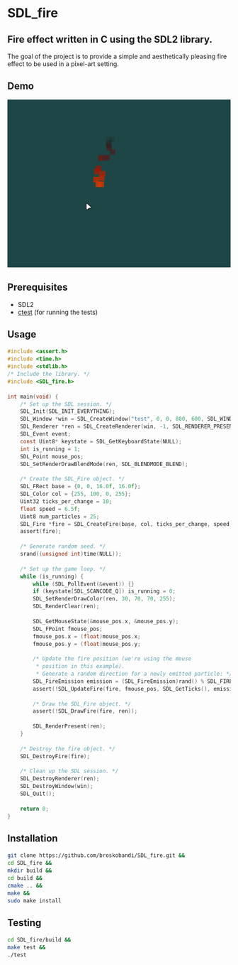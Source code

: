 # SDL_fire
## Fire effect written in C using the SDL2 library.
The goal of the project is to provide a simple and aesthetically pleasing fire effect 
to be used in a pixel-art setting.
## Demo
![gif](example/fire.gif)
## Prerequisites
- SDL2
- [ctest](https://github.com/broskobandi/ctest.git) (for running the tests)
## Usage
```c
#include <assert.h>
#include <time.h>
#include <stdlib.h>
/* Include the library. */
#include <SDL_fire.h>

int main(void) {
	/* Set up the SDL session. */
	SDL_Init(SDL_INIT_EVERYTHING);
	SDL_Window *win = SDL_CreateWindow("test", 0, 0, 800, 600, SDL_WINDOW_SHOWN);
	SDL_Renderer *ren = SDL_CreateRenderer(win, -1, SDL_RENDERER_PRESENTVSYNC);
	SDL_Event event;
	const Uint8* keystate = SDL_GetKeyboardState(NULL);
	int is_running = 1;
	SDL_Point mouse_pos;
	SDL_SetRenderDrawBlendMode(ren, SDL_BLENDMODE_BLEND);

	/* Create the SDL_Fire object. */
	SDL_FRect base = {0, 0, 16.0f, 16.0f};
	SDL_Color col = {255, 100, 0, 255};
	Uint32 ticks_per_change = 10;
	float speed = 6.5f;
	Uint8 num_particles = 25;
	SDL_Fire *fire = SDL_CreateFire(base, col, ticks_per_change, speed, num_particles);
	assert(fire);

	/* Generate random seed. */
	srand((unsigned int)time(NULL));

	/* Set up the game loop. */
	while (is_running) {
		while (SDL_PollEvent(&event)) {}
		if (keystate[SDL_SCANCODE_Q]) is_running = 0;
		SDL_SetRenderDrawColor(ren, 30, 70, 70, 255);
		SDL_RenderClear(ren);

		SDL_GetMouseState(&mouse_pos.x, &mouse_pos.y);
		SDL_FPoint fmouse_pos;
		fmouse_pos.x = (float)mouse_pos.x;
		fmouse_pos.y = (float)mouse_pos.y;

		/* Update the fire position (we're using the mouse 
		 * position in this example).
		 * Generate a random direction for a newly emitted particle: */
		SDL_FireEmission emission = (SDL_FireEmission)rand() % SDL_FIRE_EMISSION_COUNT;
		assert(!SDL_UpdateFire(fire, fmouse_pos, SDL_GetTicks(), emission));

		/* Draw the SDL_Fire object. */
		assert(!SDL_DrawFire(fire, ren));

		SDL_RenderPresent(ren);
	}

	/* Destroy the fire object. */
	SDL_DestroyFire(fire);

	/* Clean up the SDL session. */
	SDL_DestroyRenderer(ren);
	SDL_DestroyWindow(win);
	SDL_Quit();

	return 0;
}
```
## Installation
```bash
git clone https://github.com/broskobandi/SDL_fire.git &&
cd SDL_fire &&
mkdir build &&
cd build &&
cmake .. &&
make &&
sudo make install
```
## Testing
```bash
cd SDL_fire/build &&
make test &&
./test
```
